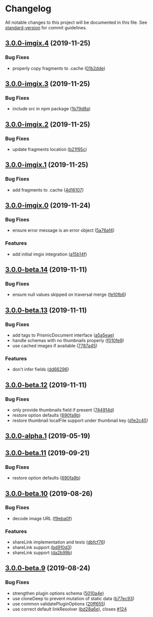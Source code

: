 # Changelog

All notable changes to this project will be documented in this file. See [standard-version](https://github.com/conventional-changelog/standard-version) for commit guidelines.

## [3.0.0-imgix.4](https://github.com/angeloashmore/gatsby-source-prismic/compare/v3.0.0-imgix.3...v3.0.0-imgix.4) (2019-11-25)


### Bug Fixes

* properly copy fragments to .cache ([01b2dde](https://github.com/angeloashmore/gatsby-source-prismic/commit/01b2dde))



## [3.0.0-imgix.3](https://github.com/angeloashmore/gatsby-source-prismic/compare/v3.0.0-imgix.2...v3.0.0-imgix.3) (2019-11-25)


### Bug Fixes

* include src in npm package ([1b79d9a](https://github.com/angeloashmore/gatsby-source-prismic/commit/1b79d9a))



## [3.0.0-imgix.2](https://github.com/angeloashmore/gatsby-source-prismic/compare/v3.0.0-imgix.1...v3.0.0-imgix.2) (2019-11-25)


### Bug Fixes

* update fragments location ([b21f95c](https://github.com/angeloashmore/gatsby-source-prismic/commit/b21f95c))



## [3.0.0-imgix.1](https://github.com/angeloashmore/gatsby-source-prismic/compare/v3.0.0-imgix.0...v3.0.0-imgix.1) (2019-11-25)


### Bug Fixes

* add fragments to .cache ([4d16107](https://github.com/angeloashmore/gatsby-source-prismic/commit/4d16107))



## [3.0.0-imgix.0](https://github.com/angeloashmore/gatsby-source-prismic/compare/v3.0.0-beta.14...v3.0.0-imgix.0) (2019-11-24)


### Bug Fixes

* ensure error message is an error object ([5a76af4](https://github.com/angeloashmore/gatsby-source-prismic/commit/5a76af4))


### Features

* add initial imgix integration ([a15b14f](https://github.com/angeloashmore/gatsby-source-prismic/commit/a15b14f))



## [3.0.0-beta.14](https://github.com/angeloashmore/gatsby-source-prismic/compare/v3.0.0-beta.13...v3.0.0-beta.14) (2019-11-11)


### Bug Fixes

* ensure null values skipped on traversal merge ([fe10fb6](https://github.com/angeloashmore/gatsby-source-prismic/commit/fe10fb6))



## [3.0.0-beta.13](https://github.com/angeloashmore/gatsby-source-prismic/compare/v3.0.0-beta.12...v3.0.0-beta.13) (2019-11-11)


### Bug Fixes

* add tags to PrismicDocument interface ([a5a5eae](https://github.com/angeloashmore/gatsby-source-prismic/commit/a5a5eae))
* handle schemas with no thumbnails properly ([f010fe9](https://github.com/angeloashmore/gatsby-source-prismic/commit/f010fe9))
* use cached images if available ([7787a45](https://github.com/angeloashmore/gatsby-source-prismic/commit/7787a45))


### Features

* don't infer fields ([dd66296](https://github.com/angeloashmore/gatsby-source-prismic/commit/dd66296))



## [3.0.0-beta.12](https://github.com/angeloashmore/gatsby-source-prismic/compare/v3.0.0-beta.10...v3.0.0-beta.12) (2019-11-11)


### Bug Fixes

* only provide thumbnails field if present ([744914d](https://github.com/angeloashmore/gatsby-source-prismic/commit/744914d))
* restore option defaults ([690fa9b](https://github.com/angeloashmore/gatsby-source-prismic/commit/690fa9b))
* restore thumbnail localFile support under thumbnail key ([d1e2c45](https://github.com/angeloashmore/gatsby-source-prismic/commit/d1e2c45))



## [3.0.0-alpha.1](https://github.com/angeloashmore/gatsby-source-prismic/compare/v3.0.0-alpha.0...v3.0.0-alpha.1) (2019-05-19)



## [3.0.0-beta.11](https://github.com/angeloashmore/gatsby-source-prismic/compare/v3.0.0-beta.10...v3.0.0-beta.11) (2019-09-21)


### Bug Fixes

* restore option defaults ([690fa9b](https://github.com/angeloashmore/gatsby-source-prismic/commit/690fa9b))



## [3.0.0-beta.10](https://github.com/angeloashmore/gatsby-source-prismic/compare/v3.0.0-beta.9...v3.0.0-beta.10) (2019-08-26)


### Bug Fixes

* decode image URL ([f9eba0f](https://github.com/angeloashmore/gatsby-source-prismic/commit/f9eba0f))


### Features

* shareLink implementation and tests ([dbfcf76](https://github.com/angeloashmore/gatsby-source-prismic/commit/dbfcf76))
* shareLink support ([bd910d3](https://github.com/angeloashmore/gatsby-source-prismic/commit/bd910d3))
* shareLink support ([da2b99b](https://github.com/angeloashmore/gatsby-source-prismic/commit/da2b99b))



## [3.0.0-beta.9](https://github.com/angeloashmore/gatsby-source-prismic/compare/v3.0.0-beta.7...v3.0.0-beta.9) (2019-08-24)


### Bug Fixes

* strengthen plugin options schema ([5010a4e](https://github.com/angeloashmore/gatsby-source-prismic/commit/5010a4e))
* use cloneDeep to prevent mutation of static data ([b77ec93](https://github.com/angeloashmore/gatsby-source-prismic/commit/b77ec93))
* use common validatePluginOptions ([20ff655](https://github.com/angeloashmore/gatsby-source-prismic/commit/20ff655))
* use correct default linkResolver ([bd28a6e](https://github.com/angeloashmore/gatsby-source-prismic/commit/bd28a6e)), closes [#124](https://github.com/angeloashmore/gatsby-source-prismic/issues/124)
